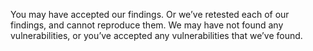 You may have accepted our findings. Or we’ve retested each of our findings, and cannot reproduce them. We may have not found any vulnerabilities, or you’ve accepted any vulnerabilities that we’ve found.